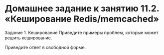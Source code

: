# Домашнее задание к занятию 11.2. «Кеширование Redis/memcached»


Задание 1. Кеширование
Приведите примеры проблем, которые может решить кеширование.

Приведите ответ в свободной форме.



